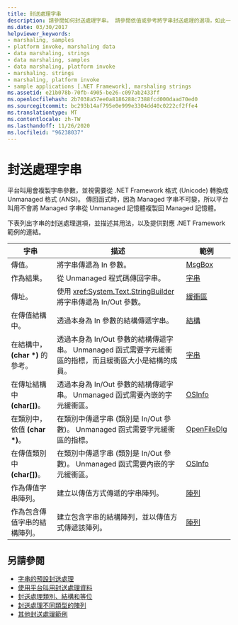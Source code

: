 ```yaml
---
title: 封送處理字串
description: 請參閱如何封送處理字串。 請參閱依值或參考將字串封送處理的選項，如此一來，以傳值或參考方式在結構或類別中進行封送處理等等。
ms.date: 03/30/2017
helpviewer_keywords:
- marshaling, samples
- platform invoke, marshaling data
- data marshaling, strings
- data marshaling, samples
- data marshaling, platform invoke
- marshaling. strings
- marshaling, platform invoke
- sample applications [.NET Framework], marshaling strings
ms.assetid: e21b078b-70fb-4905-be26-c097ab2433ff
ms.openlocfilehash: 2b7038a57ee0a8186288c7388fcd000daad70ed0
ms.sourcegitcommit: bc293b14af795e0e999e3304dd40c0222cf2ffe4
ms.translationtype: MT
ms.contentlocale: zh-TW
ms.lasthandoff: 11/26/2020
ms.locfileid: "96238037"
---
```

# <a name="marshaling-strings"></a>封送處理字串

平台叫用會複製字串參數，並視需要從 .NET Framework 格式 (Unicode) 轉換成 Unmanaged 格式 (ANSI)。 傳回函式時，因為 Managed 字串不可變，所以平台叫用不會將 Managed 字串從 Unmanaged 記憶體複製回 Managed 記憶體。  
  
 下表列出字串的封送處理選項，並描述其用法，以及提供對應 .NET Framework 範例的連結。  
  
|字串|描述|範例|  
|------------|-----------------|------------|  
|傳值。|將字串傳遞為 In 參數。|[MsgBox](msgbox-sample.md)|  
|作為結果。|從 Unmanaged 程式碼傳回字串。|[字串](/previous-versions/dotnet/netframework-4.0/e765dyyy(v=vs.100))|  
|傳址。|使用 <xref:System.Text.StringBuilder> 將字串傳遞為 In/Out 參數。|[緩衝區](/previous-versions/dotnet/netframework-4.0/x3txb6xc(v=vs.100))|  
|在傳值結構中。|透過本身為 In 參數的結構傳遞字串。|[結構](/previous-versions/dotnet/netframework-4.0/eadtsekz(v=vs.100))|  
|在結構中， **(char \*)** 的參考。|透過本身為 In/Out 參數的結構傳遞字串。 Unmanaged 函式需要字元緩衝區的指標，而且緩衝區大小是結構的成員。|[字串](/previous-versions/dotnet/netframework-4.0/e765dyyy(v=vs.100))|  
|在傳址結構中 **(char[])**。|透過本身為 In/Out 參數的結構傳遞字串。 Unmanaged 函式需要內嵌的字元緩衝區。|[OSInfo](/previous-versions/dotnet/netframework-4.0/795sy883(v=vs.100))|  
|在類別中，依值 **(char \*)**。|在類別中傳遞字串 (類別是 In/Out 參數)。 Unmanaged 函式需要字元緩衝區的指標。|[OpenFileDlg](/previous-versions/dotnet/netframework-4.0/w5tyztk9(v=vs.100))|  
|在傳值類別中 **(char[])**。|在類別中傳遞字串 (類別是 In/Out 參數)。 Unmanaged 函式需要內嵌的字元緩衝區。|[OSInfo](/previous-versions/dotnet/netframework-4.0/795sy883(v=vs.100))|  
|作為傳值字串陣列。|建立以傳值方式傳遞的字串陣列。|[陣列](marshaling-different-types-of-arrays.md)|  
|作為包含傳值字串的結構陣列。|建立包含字串的結構陣列，並以傳值方式傳遞該陣列。|[陣列](marshaling-different-types-of-arrays.md)|  
  
## <a name="see-also"></a>另請參閱

- [字串的預設封送處理](default-marshaling-for-strings.md)
- [使用平台叫用封送處理資料](marshaling-data-with-platform-invoke.md)
- [封送處理類別、結構和等位](marshaling-classes-structures-and-unions.md)
- [封送處理不同類型的陣列](marshaling-different-types-of-arrays.md)
- [其他封送處理範例](/previous-versions/dotnet/netframework-4.0/ss9sb93t(v=vs.100))
